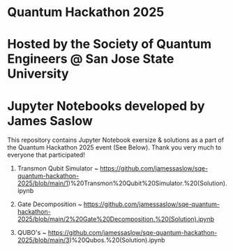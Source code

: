# Quantum Hackathon 2025
# Hosted by the Society of Quantum Engineers @ San Jose State University
# Jupyter Notebooks developed by James Saslow


This repository contains Jupyter Notebook exersize & solutions as a part of the Quantum Hackathon 2025 event (See Below).
Thank you very much to everyone that participated! 
 
1) Transmon Qubit Simulator ~ https://github.com/jamessaslow/sqe-quantum-hackathon-2025/blob/main/1)%20Transmon%20Qubit%20Simulator.%20(Solution).ipynb

2) Gate Decomposition ~ https://github.com/jamessaslow/sqe-quantum-hackathon-2025/blob/main/2%20Gate%20Decomposition.%20(Solution).ipynb

3) QUBO's ~ https://github.com/jamessaslow/sqe-quantum-hackathon-2025/blob/main/3)%20Qubos.%20(Solution).ipynb
